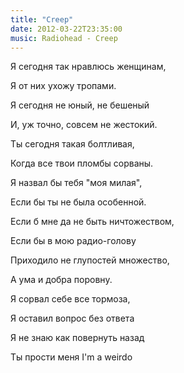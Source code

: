 ```yaml
---
title: "Creep"
date: 2012-03-22T23:35:00
music: Radiohead - Creep
---
```


Я сегодня так нравлюсь женщинам,

Я от них ухожу тропами.

Я сегодня не юный, не бешеный

И, уж точно, совсем не жестокий.



Ты сегодня такая болтливая,

Когда все твои пломбы сорваны.

Я назвал бы тебя "моя милая",

Если бы ты не была особенной.



Если б мне да не быть ничтожеством,

Если бы в мою радио-голову

Приходило не глупостей множество,

А ума и добра поровну.



Я сорвал себе все тормоза,

Я оставил вопрос без ответа

Я не знаю как повернуть назад

Ты прости меня I'm a weirdo
